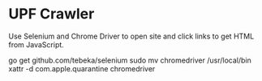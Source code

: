 # UPF Crawler

Use Selenium and Chrome Driver to open site and click links to get HTML from JavaScript.



go get github.com/tebeka/selenium
sudo mv chromedriver /usr/local/bin
xattr -d com.apple.quarantine chromedriver